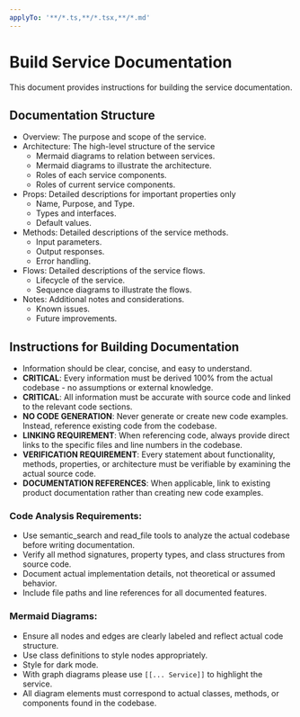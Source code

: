 ```yaml
---
applyTo: '**/*.ts,**/*.tsx,**/*.md'
---
```

# Build Service Documentation

This document provides instructions for building the service documentation.


## Documentation Structure
- Overview: The purpose and scope of the service.
- Architecture: The high-level structure of the service
  - Mermaid diagrams to relation between services.
  - Mermaid diagrams to illustrate the architecture.
  - Roles of each service components.
  - Roles of current service components.
- Props: Detailed descriptions for important properties only
  - Name, Purpose, and Type.
  - Types and interfaces.
  - Default values.
- Methods: Detailed descriptions of the service methods.
  - Input parameters.
  - Output responses.
  - Error handling.
- Flows: Detailed descriptions of the service flows.
  - Lifecycle of the service.
  - Sequence diagrams to illustrate the flows.
- Notes: Additional notes and considerations.
  - Known issues.
  - Future improvements.


## Instructions for Building Documentation
- Information should be clear, concise, and easy to understand.
- **CRITICAL**: Every information must be derived 100% from the actual codebase - no assumptions or external knowledge.
- **CRITICAL**: All information must be accurate with source code and linked to the relevant code sections.
- **NO CODE GENERATION**: Never generate or create new code examples. Instead, reference existing code from the codebase.
- **LINKING REQUIREMENT**: When referencing code, always provide direct links to the specific files and line numbers in the codebase.
- **VERIFICATION REQUIREMENT**: Every statement about functionality, methods, properties, or architecture must be verifiable by examining the actual source code.
- **DOCUMENTATION REFERENCES**: When applicable, link to existing product documentation rather than creating new code examples.

### Code Analysis Requirements:
- Use semantic_search and read_file tools to analyze the actual codebase before writing documentation.
- Verify all method signatures, property types, and class structures from source code.
- Document actual implementation details, not theoretical or assumed behavior.
- Include file paths and line references for all documented features.

### Mermaid Diagrams:
- Ensure all nodes and edges are clearly labeled and reflect actual code structure.
- Use class definitions to style nodes appropriately.
- Style for dark mode.
- With graph diagrams please use `[[... Service]]` to highlight the service.
- All diagram elements must correspond to actual classes, methods, or components found in the codebase.



